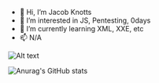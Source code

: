 - 👋 Hi, I’m Jacob Knotts
- 👀 I’m interested in JS, Pentesting, 0days
- 🌱 I’m currently learning XML, XXE, etc
- 📫 N/A


<!---
selfcentered/selfcentered is a ✨ special ✨ repository because its `README.md` (this file) appears on your GitHub profile.
You can click the Preview link to take a look at your changes.
--->


![Alt text](https://spotify-recently-played-readme.vercel.app/api?user=pusr0zbnoxowwniyz14d063kz)

![Anurag's GitHub stats](https://github-readme-stats.vercel.app/api?username=selfcentered&show_icons=true&theme=dark)



